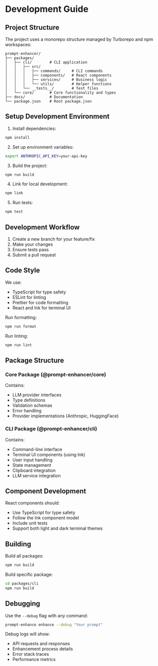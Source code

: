 # Development Guide

## Project Structure

The project uses a monorepo structure managed by Turborepo and npm workspaces:

```
prompt-enhancer/
├── packages/
│   ├── cli/        # CLI application
│   │   ├── src/
│   │   │   ├── commands/     # CLI commands
│   │   │   ├── components/   # React components
│   │   │   ├── services/     # Business logic
│   │   │   └── utils/        # Helper functions
│   │   └── __tests__/        # Test files
│   └── core/       # Core functionality and types
├── docs/           # Documentation
└── package.json    # Root package.json
```

## Setup Development Environment

1. Install dependencies:
```bash
npm install
```

2. Set up environment variables:
```bash
export ANTHROPIC_API_KEY=your-api-key
```

3. Build the project:
```bash
npm run build
```

4. Link for local development:
```bash
npm link
```

5. Run tests:
```bash
npm test
```

## Development Workflow

1. Create a new branch for your feature/fix
2. Make your changes
3. Ensure tests pass
4. Submit a pull request

## Code Style

We use:
- TypeScript for type safety
- ESLint for linting
- Prettier for code formatting
- React and Ink for terminal UI

Run formatting:
```bash
npm run format
```

Run linting:
```bash
npm run lint
```

## Package Structure

### Core Package (@prompt-enhancer/core)

Contains:
- LLM provider interfaces
- Type definitions
- Validation schemas
- Error handling
- Provider implementations (Anthropic, HuggingFace)

### CLI Package (@prompt-enhancer/cli)

Contains:
- Command-line interface
- Terminal UI components (using Ink)
- User input handling
- State management
- Clipboard integration
- LLM service integration

## Component Development

React components should:
- Use TypeScript for type safety
- Follow the Ink component model
- Include unit tests
- Support both light and dark terminal themes

## Building

Build all packages:
```bash
npm run build
```

Build specific package:
```bash
cd packages/cli
npm run build
```

## Debugging

Use the `--debug` flag with any command:
```bash
prompt-enhance enhance --debug "Your prompt"
```

Debug logs will show:
- API requests and responses
- Enhancement process details
- Error stack traces
- Performance metrics
